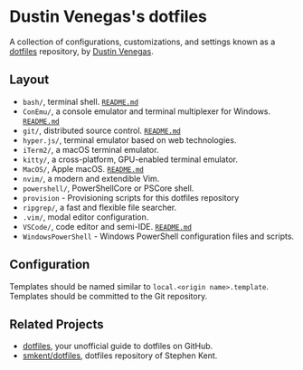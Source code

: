 # Dustin Venegas's dotfiles

A collection of configurations, customizations, and settings known as a
[dotfiles](https://dotfiles.github.io/) repository, by [Dustin
Venegas](https://www.dustinvenegas.com/).

## Layout

* `bash/`, terminal shell. [`README.md`](./bash/README.md)
* `ConEmu/`, a console emulator and terminal multiplexer for Windows.
  [`README.md`](./ConEmu/README.md)
* `git/`, distributed source control. [`README.md`](./git/README.md)
* `hyper.js/`, terminal emulator based on web technologies.
* `iTerm2/`, a macOS terminal emulator.
* `kitty/`, a cross-platform, GPU-enabled terminal emulator.
* `MacOS/`, Apple macOS. [`README.md`](./MacOS/README.md)
* `nvim/`, a modern and extendible Vim.
* `powershell/`, PowerShellCore or PSCore shell.
* `provision` - Provisioning scripts for this dotfiles repository
* `ripgrep/`, a fast and flexible file searcher.
* `.vim/`, modal editor configuration.
* `VSCode/`, code editor and semi-IDE. [`README.md`](./VSCode/README.md)
* `WindowsPowerShell` - Windows PowerShell configuration files and scripts.


## Configuration

Templates should be named similar to `local.<origin name>.template`. Templates
should be committed to the Git repository.

## Related Projects

* [dotfiles](https://dotfiles.github.io/), your unofficial guide to dotfiles on GitHub.
* [smkent/dotfiles](https://github.com/smkent/dotfiles), dotfiles repository of
  Stephen Kent.
